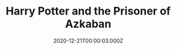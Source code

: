---
title: "Harry Potter and the Prisoner of Azkaban"
year: 2004
date: 2020-12-21T00:00:03.000Z
permalink: /almanac/movies/2020-12-21-harry-potter-and-the-prisoner-of-azkaban/index.html
link: https://letterboxd.com/rknightuk/film/harry-potter-and-the-prisoner-of-azkaban/7/
rating: 3
tmdbid: 673
---